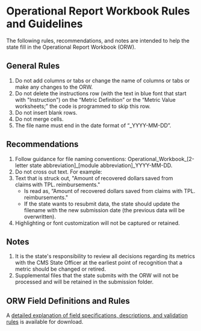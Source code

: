 # Operational Report Workbook Rules and Guidelines

The following rules, recommendations, and notes are intended to help the state fill in the Operational Report Workbook (ORW).  

## General Rules

1. Do not add columns or tabs or change the name of columns or tabs or make any changes to the ORW. 
2. Do not delete the instructions row (with the text in blue font that start with "Instruction") on the “Metric Definition” or the “Metric Value worksheets;” the code is programmed to skip this row. 
3. Do not insert blank rows. 
4. Do not merge cells. 
5. The file name must end in the date format of “_YYYY-MM-DD”. 

## Recommendations

1. Follow guidance for file naming conventions: Operational_Workbook_[2-letter state abbreviation]_[module abbreviation]_YYYY-MM-DD. 
2. Do not cross out text. For example: 
3. Text that is struck out, "Amount of recovered dollars saved from claims with TPL. reimbursements." 
    - Is read as, “Amount of recovered dollars saved from claims with TPL. reimbursements." 
    - If the state wants to resubmit data, the state should update the filename with the new submission date (the previous data will be overwritten).   
4. Highlighting or font customization will not be captured or retained. 

## Notes

1. It is the state's responsibility to review all decisions regarding its metrics with the CMS State Officer at the earliest point of recognition that a metric should be changed or retired. 
2. Supplemental files that the state submits with the ORW will not be processed and will be retained in the submission folder. 

## ORW Field Definitions and Rules

A [detailed explanation of field specifications, descriptions, and validation rules](../ORW_Validation.xlxs) is available for download. 

